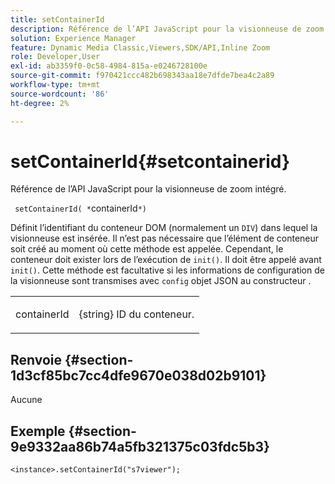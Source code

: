 ```yaml
---
title: setContainerId
description: Référence de l’API JavaScript pour la visionneuse de zoom intégré.
solution: Experience Manager
feature: Dynamic Media Classic,Viewers,SDK/API,Inline Zoom
role: Developer,User
exl-id: ab3359f0-0c58-4984-815a-e0246728100e
source-git-commit: f970421ccc482b698343aa18e7dfde7bea4c2a89
workflow-type: tm+mt
source-wordcount: '86'
ht-degree: 2%

---
```


# setContainerId{#setcontainerid}

Référence de l’API JavaScript pour la visionneuse de zoom intégré.

` setContainerId( *`containerId`*)`

Définit l’identifiant du conteneur DOM (normalement un `DIV`) dans lequel la visionneuse est insérée. Il n’est pas nécessaire que l’élément de conteneur soit créé au moment où cette méthode est appelée. Cependant, le conteneur doit exister lors de l’exécution de `init()`. Il doit être appelé avant `init()`. Cette méthode est facultative si les informations de configuration de la visionneuse sont transmises avec `config` objet JSON au constructeur .

<table id="table_896DFF34A68A403DB93A6D597461A573"> 
 <tbody> 
  <tr> 
   <td colname="col1"> <p> <span class="codeph"> <span class="varname"> containerId </span> </span> </p> </td> 
   <td colname="col2"> <p> <span class="codeph"> {string} </span> ID du conteneur. </p> </td> 
  </tr> 
 </tbody> 
</table>

## Renvoie {#section-1d3cf85bc7cc4dfe9670e038d02b9101}

Aucune

## Exemple {#section-9e9332aa86b74a5fb321375c03fdc5b3}

```
<instance>.setContainerId("s7viewer");
```
